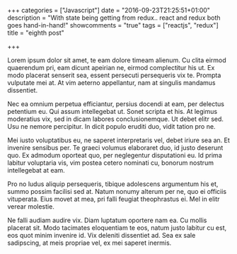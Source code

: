 +++
categories = ["Javascript"]
date = "2016-09-23T21:25:51+01:00"
description = "With state being getting from redux.. react and redux both goes hand-in-hand!"
showcomments = "true"
tags = ["reactjs", "redux"]
title = "eighth post"

+++

Lorem ipsum dolor sit amet, te eam dolore timeam alienum. Cu clita eirmod quaerendum pri, eam dicunt apeirian ne, eirmod complectitur his ut. Ex modo placerat senserit sea, essent persecuti persequeris vix te. Prompta vulputate mei at. At vim aeterno appellantur, nam at singulis mandamus dissentiet.

Nec ea omnium perpetua efficiantur, persius docendi at eam, per delectus petentium eu. Qui assum intellegebat ut. Sonet scripta et his. At legimus moderatius vix, sed in dicam labores conclusionemque. Ut debet elitr sed. Usu ne nemore percipitur. In dicit populo eruditi duo, vidit tation pro ne.

Mei iusto voluptatibus eu, ne saperet interpretaris vel, debet iriure sea an. Et invenire sensibus per. Te graeci volumus elaboraret duo, id justo deserunt quo. Ex admodum oporteat quo, per neglegentur disputationi eu. Id prima labitur voluptaria vis, vim postea cetero nominati cu, bonorum nostrum intellegebat at eam.

Pro no ludus aliquip persequeris, tibique adolescens argumentum his et, summo possim facilisi sed at. Natum nonumy alterum per ne, quo ei officiis vituperata. Eius movet at mea, pri falli feugiat theophrastus ei. Mel in elitr verear molestie.

Ne falli audiam audire vix. Diam luptatum oportere nam ea. Cu mollis placerat sit. Modo tacimates eloquentiam te eos, natum justo labitur cu est, eos quot minim invenire id. Vix deleniti dissentiet ad. Sea ex sale sadipscing, at meis propriae vel, ex mei saperet inermis.